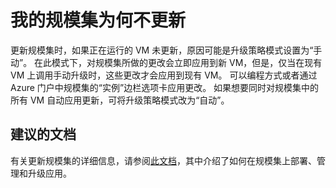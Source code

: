 ﻿<properties
    pageTitle="Why is my scale set not updating"
    description="我的规模集为何不更新"
    service="microsoft.compute"
    resource="virtualmachinescalesets"
    authors="gatneil"
    displayOrder="3"
    selfHelpType="resource"
    supportTopicIds=""
    productPesIds=""
    resourceTags=""
    cloudEnvironments="public"
/>


# <a name="why-is-my-scale-set-not-updating"></a>我的规模集为何不更新

更新规模集时，如果正在运行的 VM 未更新，原因可能是升级策略模式设置为“手动”。 在此模式下，对规模集所做的更改会立即应用到新 VM，但是，仅当在现有 VM 上调用手动升级时，这些更改才会应用到现有 VM。 可以编程方式或者通过 Azure 门户中规模集的“实例”边栏选项卡应用更改。 如果想要同时对规模集中的所有 VM 自动应用更新，可将升级策略模式改为“自动”。

## <a name="recommended-documents"></a>建议的文档

有关更新规模集的详细信息，请参阅[此文档](https://docs.azure.cn/zh-cn/virtual-machine-scale-sets/virtual-machine-scale-sets-deploy-app)，其中介绍了如何在规模集上部署、管理和升级应用。



